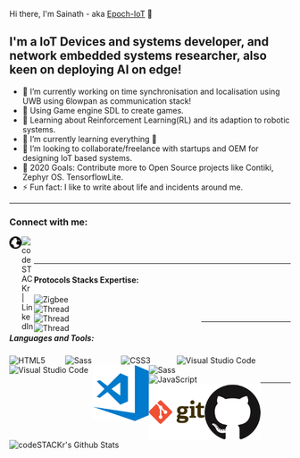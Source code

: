 Hi there, I'm Sainath - aka [Epoch-IoT][website] 👋

## I'm a IoT Devices and systems developer, and network embedded systems researcher, also keen on deploying AI on edge!
- 🔭 I’m currently working on time synchronisation and localisation using UWB using 6lowpan as communication stack!
- 🔭 Using Game engine SDL to create games.
- 🔭 Learning about Reinforcement Learning(RL) and its adaption to robotic systems.
- 🌱 I’m currently learning everything 🤣
- 👯 I’m looking to collaborate/freelance with startups and OEM for designing IoT based systems.
- 🥅 2020 Goals: Contribute more to Open Source projects like Contiki, Zephyr OS. TensorflowLite.
- ⚡ Fun fact: I like to write about life and incidents around me.

------

### Connect with me:

[<img align="left" alt="codeSTACKr.com" width="22px" src="https://raw.githubusercontent.com/iconic/open-iconic/master/svg/globe.svg" />][website]

[<img align="left" alt="codeSTACKr | LinkedIn" width="22px" src="https://cdn.jsdelivr.net/npm/simple-icons@v3/icons/linkedin.svg" />][linkedin]


<br />
<br />

------

####  Protocols Stacks Expertise:
<img align="left" alt="Zigbee" width="300px" src="https://www.digi.com/getattachment/resources/standards-and-technologies/zigbee-wireless-standard/zigbee_alliance.png"/>

<img align="left" alt="Thread" width="300px" src="https://iotee.files.wordpress.com/2015/04/thread1.jpg"/>

<img align="left" alt="Thread" width="300px" src="https://locatify.com/wp-content/uploads/2015/10/ir_attachment_979.png"/>

<img align="left" alt="Thread" width="300px" src="https://www.plugintoiot.com/wp-content/uploads/sub1ghz.png"/>


<br />
<br />

------

##### Languages and Tools:

<img align="left" alt="HTML5" width="100px" src="https://img-a.udemycdn.com/course/750x422/2638042_ea2c_5.jpg" />

<img align="left" alt="Sass" width="100px" src="https://juststickers.in/wp-content/uploads/2016/09/c-plus-plus.png"/>

<img align="left" alt="CSS3" width="100px" src="https://encrypted-tbn0.gstatic.com/images?q=tbn:ANd9GcQ1B6hhXuHukK3RYXZfO6TjobmmJXpLtVsCJBNQO-RiHRL6kc4&s"/>

<img align="left" alt="Visual Studio Code" width="150px" src="https://encrypted-tbn0.gstatic.com/images?q=tbn:ANd9GcRbBCMWj2eIosafuHcwozQhA9KAhiPIByG-v2IuKlJm-fjP_LA&s" />

<img align="left" alt="Visual Studio Code" width="150px" src="https://encrypted-tbn0.gstatic.com/images?q=tbn%3AANd9GcSunQN-fgNmq_HA2S8knIO6oPMUqqVo6AU4Vw&usqp=CAU" />

<img align="left" alt="Visual Studio Code" width="100px" src="https://raw.githubusercontent.com/github/explore/80688e429a7d4ef2fca1e82350fe8e3517d3494d/topics/visual-studio-code/visual-studio-code.png" />

<img align="left" alt="Sass" width="200px" src="https://encrypted-tbn0.gstatic.com/images?q=tbn:ANd9GcTOn3DRdjmW9T1fLcItC-9G-HDFayNBHgca7yL-xEI2Lu2t6md4&s"/>

<img align="left" alt="JavaScript" width="200px" src="https://encrypted-tbn0.gstatic.com/images?q=tbn:ANd9GcRODqzvgKkOYvdiU9gnymdpkLT0cODwS_gpd_jdMxH3T5mJyfk&s"/>

<img align="left" alt="Git" width="100px" src="https://raw.githubusercontent.com/github/explore/80688e429a7d4ef2fca1e82350fe8e3517d3494d/topics/git/git.png" />

<img align="left" alt="GitHub" width="100px" src="https://raw.githubusercontent.com/github/explore/78df643247d429f6cc873026c0622819ad797942/topics/github/github.png" />


<br />
<br />

---

<img align="left" alt="codeSTACKr's Github Stats" src="https://github-readme-stats.codestackr.vercel.app/api?username=nambiar&show_icons=true&hide_border=true" />

[website]: https://www.epoch-iot-technologies.com
[linkedin]: https://www.linkedin.com/in/sainath-nambiar-45067922